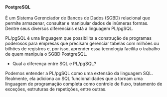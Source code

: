 #### PostgreSQL

É um Sistema Gerenciador de Bancos de Dados (SGBD) relacional que permite armazenar, consultar e manipular dados de inúmeras formas. Dentre seus diversos diferenciais está a linguagem PL/pgSQL.

PL/pgSQL é uma linguagem que possibilita a construção de programas poderosos para empresas que precisam gerenciar tabelas com milhões ou bilhões de registros e, por isso, aprender essa tecnologia facilita o trabalho de quem manipula o SGBD PostgreSQL.

- Qual a diferença entre SQL e PL/pgSQL?

Podemos entender a PL/pgSQL como uma extensão da linguagem SQL. Realmente, ela adiciona ao SQL funcionalidades que a tornam uma linguagem de programação completa como controle de fluxo, tratamento de exceções, estruturas de repetições, entre outras.
